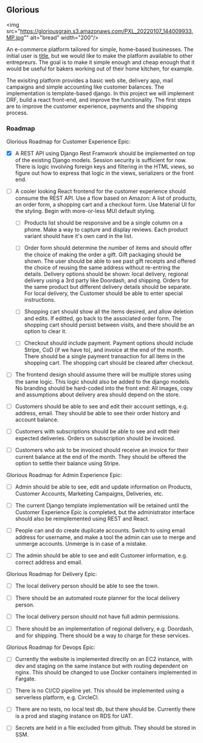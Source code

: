 ## Glorious ##

<img src="https://gloriousgrain.s3.amazonaws.com/PXL_20220107_144009933.MP.jpg"" alt="bread" width="200"/>

An e-commerce platform tailored for simple, home-based businesses. The initial user is [title](https://GloriousGrain.com), 
but we would like to make the platform available to other entrepreurs. The goal is to make it simple enough and cheap enough that it would be useful for bakers working out of their home kitchen, for example.


The exisiting platform provides a basic web site, delivery app, mail campaigns and simple accounting like customer balances.
The implementation is template-based django. In this project we will implement DRF, build a react front-end, and improve the
functionality. The first steps are to improve the customer experience, payments and the shipping process.

### Roadmap ###

Glorious Roadmap for Customer Experience Epic:

- [x] A REST API using Django Rest Framwork should be implemented on top of the existing Django models. Session security is sufficient for now. There is logic involving foreign keys and filtering in the HTML views, so figure out how to express that logic in the views, serializers or the front end.

- [ ] A cooler looking React frontend for the customer experience should consume the REST API. Use a flow based on Amazon: A list of products, an order form, a shopping cart and a checkout form. Use Material UI for the styling. Begin with more-or-less MUI default styling.

  - [ ] Products list should be responsive and be a single column on a phone. Make a way to capture and display reviews. Each product variant should have it's own card in the list.

  - [ ] Order form should determine the number of items and should offer the choice of making the order a gift. Gift packaging should be shown. The user should be able to see past gift receipts and offered the choice of reusing the same address without re-entring the details. Delivery options should be shown: local delivery, regional delivery using a 3rd party like Doordash, and shipping. Orders for the same product but different delivery details should be separate. For local delivery, the Customer should be able to enter special instructions.

  - [ ] Shopping cart should show all the items desired, and allow deletion and edits. If editted, go back to the associated order form. The shopping cart should persist between visits, and there should be an option to clear it.

  - [ ] Checkout should include payment. Payment options should include Stripe, CoD (if we have to), and invoice at the end of the month. There should be a single payment transaction for all items in the shopping cart. The shopping cart should be cleared after checkout.

- [ ] The frontend design should assume there will be multiple stores using the same logic. This logic should also be added to the django models. No branding should be hard-coded into the front end: All images, copy and assumptions about delivery area should depend on the store.

- [ ] Customers should be able to see and edit their account settings, e.g. address, email. They should be able to see their order history and account balance.

- [ ] Customers with subscriptions should be able to see and edit their expected deliveries. Orders on subscription should be invoiced.

- [ ] Customers who ask to be invoiced should receive an invoice for their current balance at the end of the month. They should be offered the option to settle their balance using Stripe.

Glorious Roadmap for Admin Experience Epic:

- [ ] Admin should be able to see, edit and update information on Products, Customer Accounts, Marketing Campaigns, Deliveries, etc.

- [ ] The current Django template implementation will be retained until the Customer Experience Epic is completed, but the administrator interface should also be reimplemented using REST and React.

- [ ] People can and do create duplicate accounts. Switch to using email address for username, and make a tool the admin can use to merge and unmerge accounts. Unmerge is in case of a mistake.

- [ ] The admin should be able to see and edit Customer information, e.g. correct address and email.

Glorious Roadmap for Delivery Epic:

- [ ] The local delivery person should be able to see the town.

- [ ] There should be an automated route planner for the local delivery person.

- [ ] The local delivery person should not have full admin permissions.

- [ ] There should be an implementation of regional delivery, e.g. Doordash, and for shipping. There should be a way to charge for these services.

Glorious Roadmap for Devops Epic:

- [ ] Currently the website is implemented directly on an EC2 instance, with dev and staging on the same instance but with routing dependent on nginx. This should be changed to use Docker containers implemented in Fargate.

- [ ] There is no CI/CD pipeline yet. This should be implemented using a serverless platform, e.g. CircleCI.

- [ ] There are no tests, no local test db, but there should be. Currently there is a prod and staging instance on RDS for UAT.

- [ ] Secrets are held in a file excluded from github. They should be stored in SSM.
